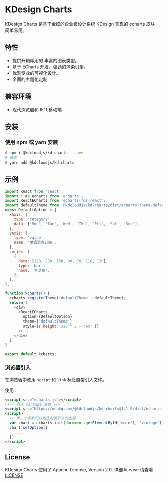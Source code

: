 # KDesign Charts

KDesign Charts 是基于金蝶的企业级设计系统 KDesign 实现的 echarts 皮肤，简单易用。

## 特性

- 提供开箱即用的 丰富的图表类型。
- 基于 ECharts 开发，强劲的渲染引擎。
- 优雅专业的可视化设计。
- 全面的主题化定制

## 兼容环境

- 现代浏览器和 IE11,移动端

## 安装

### 使用 npm 或 yarn 安装

```bash
$ npm i @kdcloudjs/kd-charts --save
# 或者
$ yarn add @kdcloudjs/kd-charts
```

## 示例

```js
import React from 'react';
import * as echarts from 'echarts';
import ReactECharts from 'echarts-for-react';
import defaultTheme from '@kdcloudjs/kd-charts/dist/echarts-theme-default.js';
const DefaultOption = {
  xAxis: {
    type: 'category',
    data: ['Mon', 'Tue', 'Wed', 'Thu', 'Fri', 'Sat', 'Sun'],
  },
  yAxis: {
    type: 'value',
    name: '单据消息订阅',
  },
  series: [
    {
      data: [120, 200, 150, 80, 70, 110, 130],
      type: 'bar',
      name: '生活费',
    },
  ],
};

function kcharts() {
  echarts.registerTheme('defaultTheme', defaultTheme);
  return (
    <div>
      <ReactECharts
        option={DefaultOption}
        theme={'defaultTheme'}
        style={{ height: 320 * 2 + 'px' }}
      />
    </div>
  );
}

export default kcharts;
```

### 浏览器引入

在浏览器中使用 `script` 和 `link` 标签直接引入文件。

使用：

```html
<script src="echarts.js"></script>
<!-- 引入 vintage 主题 -->
<script src="https://unpkg.com/@kdcloudjs/kd-charts@1.1.0/dist/echarts-theme-default.js"></script>
<script>
  // 第二个参数可以指定前面引入的主题
  var chart = echarts.init(document.getElementById('main'), 'vintage');
  chart.setOption({
      ...
  });
</script>
```

## License

KDesign Charts 使用了 Apache License, Version 2.0. 详细 license 请查看 [LICENSE](https://github.com/kdcloudone/kd-charts/blob/master/LICENSE)
